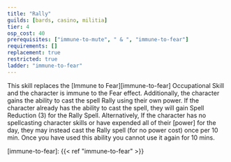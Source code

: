 ```yaml
---
title: "Rally"
guilds: [bards, casino, militia]
tier: 4
osp_cost: 40
prerequisites: ["immune-to-mute", " & ", "immune-to-fear"]
requirements: []
replacement: true
restricted: true
ladder: "immune-to-fear"
---
```

This skill replaces the [Immune to Fear][immune-to-fear] Occupational Skill and the character is immune to the Fear effect. Additionally, the character gains the ability to cast the spell Rally using their own power. If the character already has the ability to cast the spell, they will gain Spell Reduction (3) for the Rally Spell. Alternatively, If the character has no spellcasting character skills or have expended all of their \[power\] for the day, they may instead cast the Rally spell (for no power cost) once per 10 min. Once you have used this ability you cannot use it again for 10 mins.

[immune-to-fear]: {{< ref "immune-to-fear" >}}